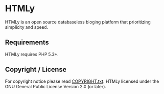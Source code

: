 HTMLy
=====

HTMLy is an open source databaseless bloging platform that prioritizing simplicity and speed.

Requirements
------------

HTMLy requires PHP 5.3+.

Copyright / License
-------------------

For copyright notice please read [COPYRIGHT.txt](https://github.com/danpros/htmly/blob/master/COPYRIGHT.txt). HTMLy licensed under the GNU General Public License Version 2.0 (or later).
